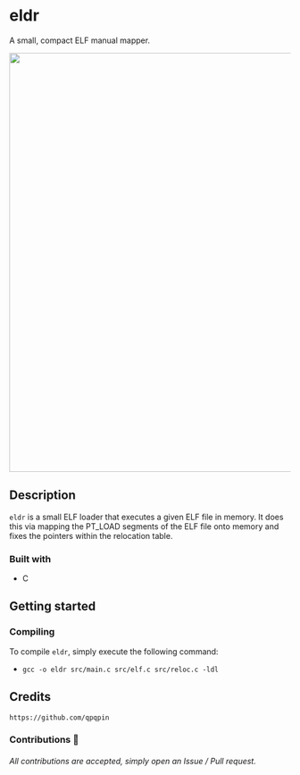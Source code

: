 # eldr
A small, compact ELF manual mapper.

<div align="center">
    <img src="https://github.com/qpqpin/eldr/assets/131700499/2d2baa36-c640-4fdd-944f-188a2c001321" width="750px"><br>
</div>

## Description
`eldr` is a small ELF loader that executes a given ELF file in memory. It does this via mapping the PT_LOAD segments of the ELF file
onto memory and fixes the pointers within the relocation table.

### Built with
- C

## Getting started
### Compiling
To compile `eldr`, simply execute the following command:
- `gcc -o eldr src/main.c src/elf.c src/reloc.c -ldl`

## Credits
```
https://github.com/qpqpin
```
### Contributions 🎉
###### All contributions are accepted, simply open an Issue / Pull request.
